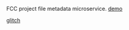 FCC project file metadata microservice. [demo](https://fcc-file-metadata2.glitch.me/)

[glitch](https://glitch.com/edit/#!/fcc-file-metadata2?path=server.js:1:0)

